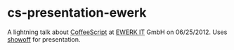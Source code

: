 cs-presentation-ewerk
=====================

A lightning talk about [CoffeeScript][0] at [EWERK IT][1] GmbH on 06/25/2012. Uses [showoff][2] for presentation.

  [0]: http://coffeescript.org/  "CoffeeScript Website" 
  [1]: http://ewerk.com "Ewerk Website"
  [2]: https://github.com/schacon/showoff "Showoff github repository"